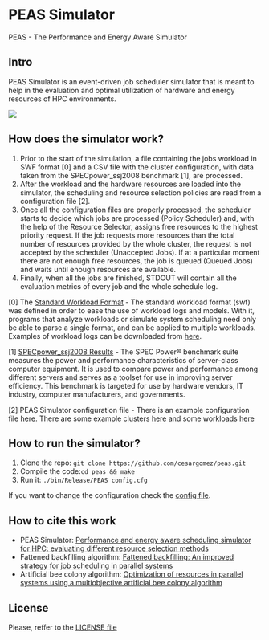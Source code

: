# PEAS Simulator
PEAS - The Performance and Energy Aware Simulator

## Intro
PEAS Simulator is an event-driven job scheduler simulator that is meant to help in the evaluation and optimal utilization of hardware and energy resources of HPC environments.

<img src="https://lh5.googleusercontent.com/4Lt9BY6tDauAwbW-5AhWg0FEAE_hjiDTjbM6nXiGwLkJGrPebweK8bk4Ri68lhixNGlgwN5umvJ6WeemGJqyoykRMW23-lMEXkChIG5CLOAcct3_AA=w773">

## How does the simulator work?
1. Prior to the start of the simulation, a file containing the jobs workload in SWF format [0] and a CSV file with the cluster configuration, with data taken from the SPECpower_ssj2008 benchmark [1], are processed.
2. After the workload and the hardware resources are loaded into the simulator, the scheduling and resource selection policies are read from a configuration file [2].
3. Once all the configuration files are properly processed, the scheduler starts to decide which jobs are processed (Policy Scheduler) and, with the help of the Resource Selector, assigns free resources to the highest priority request. If the job requests more resources than the total number of resources provided by the whole cluster, the request is not accepted by the scheduler (Unaccepted Jobs). If at a particular moment there are not enough free resources, the job is queued (Queued Jobs) and waits until enough resources are available.
4. Finally, when all the jobs are finished, STDOUT will contain all the evaluation metrics of every job and the whole schedule log.

[0] The [Standard Workload Format](http://www.cs.huji.ac.il/labs/parallel/workload/swf.html) - The standard workload format (swf) was defined in order to ease the use of workload logs and models. With it, programs that analyze workloads or simulate system scheduling need only be able to parse a single format, and can be applied to multiple workloads. Examples of workload logs can be downloaded from [here](http://www.cs.huji.ac.il/labs/parallel/workload/logs.html).

[1] [SPECpower_ssj2008 Results](https://www.spec.org/power_ssj2008/results/) - The SPEC Power® benchmark suite measures the power and performance characteristics of server-class computer equipment. It is used to compare power and performance among different servers and serves as a toolset for use in improving server efficiency. This benchmark is targeted for use by hardware vendors, IT industry, computer manufacturers, and governments.

[2] PEAS Simulator configuration file - There is an example configuration file [here](https://github.com/cesargomez/peas/blob/master/config.cfg). There are some example clusters [here](https://github.com/cesargomez/peas/tree/master/Clusters) and some workloads [here](https://github.com/cesargomez/peas/tree/master/Workloads)

## How to run the simulator?
1. Clone the repo: ```git clone https://github.com/cesargomez/peas.git```
2. Compile the code:```cd peas && make```
3. Run it: ```./bin/Release/PEAS config.cfg```

If you want to change the configuration check the [config file](https://github.com/cesargomez/peas/blob/master/config.cfg).

## How to cite this work
* PEAS Simulator: [Performance and energy aware scheduling simulator for HPC: evaluating different resource selection methods](https://onlinelibrary.wiley.com/doi/10.1002/cpe.3607)
* Fattened backfilling algorithm: [Fattened backfilling: An improved strategy for job scheduling in parallel systems](https://www.sciencedirect.com/science/article/pii/S0743731516300788)
* Artificial bee colony algorithm: [Optimization of resources in parallel systems using a multiobjective artificial bee colony algorithm](https://link.springer.com/article/10.1007/s11227-018-2407-5)

## License
Please, reffer to the [LICENSE file](https://github.com/cesargomez/peas/blob/master/LICENSE)
